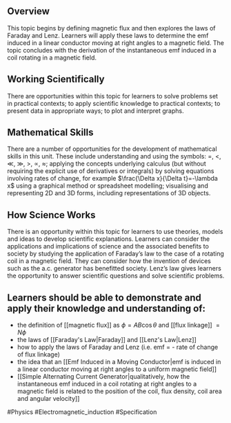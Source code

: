 ## Overview
This topic begins by defining magnetic flux and then explores the laws of Faraday and Lenz. Learners will apply these laws to determine the emf induced in a linear conductor moving at right angles to a magnetic field. The topic concludes with the derivation of the instantaneous emf induced in a coil rotating in a magnetic field. 
## Working Scientifically
There are opportunities within this topic for learners to solve problems set in practical contexts; to apply scientific knowledge to practical contexts; to present data in appropriate ways; to plot and interpret graphs.
## Mathematical Skills
There are a number of opportunities for the development of mathematical skills in this unit. These include understanding and using the symbols: $=$, $<$, $\ll$, $\gg$, $>$, $\propto$, $\approx$; applying the concepts underlying calculus (but without requiring the explicit use of derivatives or integrals) by solving equations involving rates of change, for example $\frac{\Delta x}{\Delta t}=-\lambda x$ using a graphical method or spreadsheet modelling; visualising and representing 2D and 3D forms, including representations of 3D objects.
## How Science Works
There is an opportunity within this topic for learners to use theories, models and ideas to develop scientific explanations. Learners can consider the applications and implications of science and the associated benefits to society by studying the application of Faraday’s law to the case of a rotating coil in a magnetic field. They can consider how the invention of devices such as the a.c. generator has benefitted society. Lenz’s law gives learners the opportunity to answer scientific questions and solve scientific problems.
## Learners should be able to demonstrate and apply their knowledge and understanding of:
- the definition of [[magnetic flux]] as $\phi=AB\cos\theta$ and [[flux linkage]] $=N\phi$
- the laws of [[Faraday's Law|Faraday]] and [[Lenz's Law|Lenz]]
- how to apply the laws of Faraday and Lenz (i.e. emf = - rate of change of flux linkage)
- the idea that an [[Emf Induced in a Moving Conductor|emf is induced in a linear conductor moving at right angles to a uniform magnetic field]]
- [[Simple Alternating Current Generator|qualitatively, how the instantaneous emf induced in a coil rotating at right angles to a magnetic field is related to the position of the coil, flux density, coil area and angular velocity]]

#Physics #Electromagnetic_induction #Specification